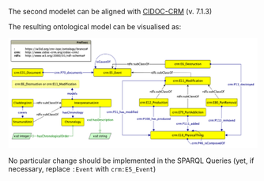 The second modelet can be aligned with [CIDOC-CRM](https://www.cidoc-crm.org/html/cidoc_crm_v7.1.3.html) (v. 7.1.3)

The resulting ontological model can be visualised as:

<img src="refactor-samod2.png">

No particular change should be implemented in the SPARQL Queries (yet, if necessary, replace `:Event` with `crm:E5_Event`)